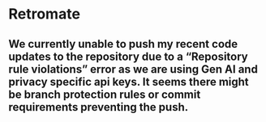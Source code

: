 # Retromate

## We currently unable to push my recent code updates to the repository due to a “Repository rule violations” error as we are using Gen AI and privacy specific api keys. It seems there might be branch protection rules or commit requirements preventing the push. 
